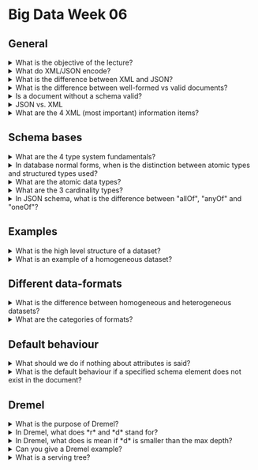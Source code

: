 # Big Data Week 06
## General

<details><summary>What is the objective of the lecture? </summary>

- Going from physical representation (XML/JSON) to a logical representation (data model).

</details>
<details><summary>What do XML/JSON encode? </summary>

- They encode trees.

</details>
<details><summary>What is the difference between XML and JSON? </summary>

- XML knows it's name

</details>
<details><summary>What is the difference between well-formed vs valid documents? </summary>

- Valid documents must adhere some schema and the language, well-formed documents must only be well-formed in the language. Every valid document must be well-formed.

</details>
<details><summary>Is a document without a schema valid? </summary>

- By definition a valid document must have a schema, if it does not have a schema it is neither valid nor invalid.

</details>
<details><summary>JSON vs. XML </summary>

![JSON vs XML](../images/06_JSON_vs_XML.PNG)

</details>	
<details><summary>What are the 4 XML (most important) information items? </summary>

- Document &rightarrow; children, version
- Element &rightarrow; local name, children, attributes, parent
- Attribute &rightarrow; local name, normalized value, owner element
- Character(Text) &rightarrow; characters, owner element

</details>

## Schema bases
<details><summary>What are the 4 type system fundamentals? </summary>

	- Distinction between atomic types and structured types
	- More or less the same categories of atomic types
	- Lists and maps(dict) as structured types
	- Sequence type cardinalities

</details>
<details><summary>In database normal forms, when is the distinction between atomic types and structured types used? </summary>

- 1.NF only uses atomic types, non-normal allows structured types.

</details>
<details><summary>What are the atomic data types? </summary>

- String
- Numbers (often arbitrary precision in logical)
- Boolean
- Dates and Times
- Time Intervals (Since months are not well defined)
- Binaries
- Null

</details>
<details><summary>What are the 3 cardinality types? </summary>

- One (required)
- \* zero or more (repeated)
- ? zero or one (optional)
- + one or more

</details>
<details><summary>In JSON schema, what is the difference between "allOf", "anyOf" and "oneOf"? </summary>

- "allOf": Must be valid against all of the subschemas (can not be used to extend existing schemas)
- "anyOf": Must be valid against any of the subschemas
- "oneOf": Must be valid against **exactly one** of the subschemas

</details>

## Examples
<details><summary> What is the high level structure of a dataset?</summary>

- A dataset is a list of maps.

</details>
<details><summary>What is an example of a homogeneous dataset? </summary>

- A database/CSV.

</details>

## Different data-formats
<details><summary>What is the difference between homogeneous and heterogeneous datasets? </summary>

- Heterogeneous may have missing values. 

</details>
<details><summary>What are the categories of formats? </summary>

- Text vs. binary
- Nested vs. flat
- Schema optional vs. required

</details>

## Default behaviour
<details><summary>What should we do if nothing about attributes is said? </summary>

- If nothing is written about attributes, they are allowed.

</details>
	
<details><summary>What is the default behaviour if a specified schema element does not exist in the document? </summary>

- If the element does not exist, the document is not valid.

</details>

## Dremel
<details><summary>What is the purpose of Dremel? </summary>

- Dremel is a scalable, interactive ad hoc query system for analysis of read-only nested data.

</details>
<details><summary>In Dremel, what does *r* and *d* stand for? </summary>

- *r* is for repetition, which tells how many hops are shared between the current and previous path.
- *d* is for definition, which tells how big the whole path is.
- **Required fields are not counted.** 

</details>
<details><summary>In Dremel, what does is mean if *d* is smaller than the max depth? </summary>

- A *d* smaller than the max repetition level denotes a *NULL*.

</details>

<details><summary>Can you give a Dremel example? </summary>

![Dremel example](../images/06_dremel_example.PNG)

</details>
<details><summary>What is a serving tree? </summary>

- A serving tree is an architecture to control computing. The root acts as entry point for the user and gives work down to the children. Each parent can do some aggregation and load balancing.

</details>